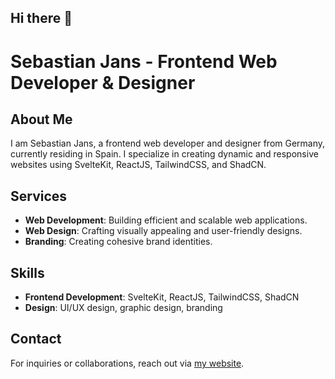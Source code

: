 ## Hi there 👋

# Sebastian Jans - Frontend Web Developer & Designer

## About Me
I am Sebastian Jans, a frontend web developer and designer from Germany, currently residing in Spain. I specialize in creating dynamic and responsive websites using SvelteKit, ReactJS, TailwindCSS, and ShadCN.

## Services
- **Web Development**: Building efficient and scalable web applications.
- **Web Design**: Crafting visually appealing and user-friendly designs.
- **Branding**: Creating cohesive brand identities.

## Skills
- **Frontend Development**: SvelteKit, ReactJS, TailwindCSS, ShadCN
- **Design**: UI/UX design, graphic design, branding

## Contact
For inquiries or collaborations, reach out via [my website](https://webdev.sebastianjans.de).


<!--
**sebajans/sebajans** is a ✨ _special_ ✨ repository because its `README.md` (this file) appears on your GitHub profile.

Here are some ideas to get you started:

- 🔭 I’m currently working on ...
- 🌱 I’m currently learning ...
- 👯 I’m looking to collaborate on ...
- 🤔 I’m looking for help with ...
- 💬 Ask me about ...
- 📫 How to reach me: ...
- 😄 Pronouns: ...
- ⚡ Fun fact: ...
-->
